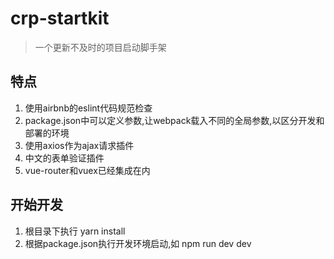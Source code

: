 # crp-startkit

> 一个更新不及时的项目启动脚手架

## 特点
1. 使用airbnb的eslint代码规范检查
2. package.json中可以定义参数,让webpack载入不同的全局参数,以区分开发和部署的环境
3. 使用axios作为ajax请求插件
4. 中文的表单验证插件
5. vue-router和vuex已经集成在内

## 开始开发
1. 根目录下执行 yarn install
2. 根据package.json执行开发环境启动,如 npm run dev dev
